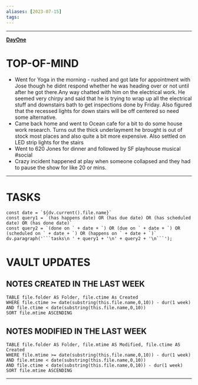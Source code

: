 ```yaml
---
aliases: [2023-07-15]
tags: 
---
```


---

**[DayOne](dayone://open?date=2023-07-15)**

# TOP-OF-MIND
- Went for Yoga in the morning - rushed and got late for appointment with Jose though he didnt respond whether he was heading over or not until after he got there.Any way chatted with him on the electrical work. He seemed very chirpy  and said that he is trying to wrap up all the electrical stuff and downstairs bath to get inspections done by Friday. Also figured that the recessed lights for down stairs will be off centered so need some alternative.
- Came back home and went to Ocean cafe for a bit to do some house work research. Turns out the thick underlayment he brought is out of stock most places and also quite a bit more expensive. Also settled on LED strip lights for the stairs
- Went to 620 Jones for dinner and followed by SF playhouse musical #social
- Crazy incident happened at play when someone collapsed and they had to pause the show for like 20 or mins.

---
# TASKS
```dataviewjs
const date = `${dv.current().file.name}`
const query1 = `(has happens date) OR (has due date) OR (has scheduled date) OR (has done date)`
const query2 = `(done on ` + date + `) OR (due on ` + date + `) OR (scheduled on ` + date + `) OR (happens on ` + date + `)`
dv.paragraph('```tasks\n ' + query1 + '\n' + query2 + '\n```');
```
# VAULT UPDATES
## NOTES CREATED IN THE LAST WEEK
``` dataview
TABLE file.folder AS Folder, file.ctime As Created
WHERE file.ctime >= date(substring(this.file.name,0,10)) - dur(1 week) AND file.ctime < date(substring(this.file.name,0,10))
SORT file.mtime ASCENDING
```

## NOTES MODIFIED IN THE LAST WEEK
``` dataview
TABLE file.folder AS Folder, file.mtime AS Modified, file.ctime AS Created
WHERE file.mtime >= date(substring(this.file.name,0,10)) - dur(1 week)
AND file.mtime < date(substring(this.file.name,0,10))
AND file.ctime < date(substring(this.file.name,0,10)) - dur(1 week)
SORT file.mtime ASCENDING
```
---

